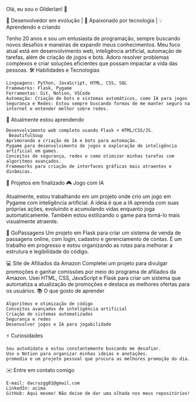 Olá, eu sou o Gilderlan! 👋

🎯 Desenvolvedor em evolução | 🚀 Apaixonado por tecnologia | 💡 Aprendendo e criando


Tenho 20 anos e sou um entusiasta de programação, sempre buscando novos desafios e maneiras de expandir meus conhecimentos. Meu foco atual está em desenvolvimento web, inteligência artificial, automação de tarefas, além de criação de jogos e bots. Adoro resolver problemas complexos e criar soluções eficientes que possam impactar a vida das pessoas.
🛠️ Habilidades e Tecnologias

    Linguagens: Python, JavaScript, HTML, CSS, SQL
    Frameworks: Flask, Pygame
    Ferramentas: Git, Notion, VSCode
    Automação: Criação de bots e sistemas automáticos, como IA para jogos
    Segurança e Redes: Estou sempre buscando formas de me manter seguro na internet e entender melhor sobre redes.

🌱 Atualmente estou aprendendo

    Desenvolvimento web completo usando Flask + HTML/CSS/JS.
     BeautifulSoup
    Aprimorando a criação de IA e bots para automação.
    Pygame para desenvolvimento de jogos e exploração de inteligência artificial em games.
    Conceitos de segurança, redes e como otimizar minhas tarefas com algoritmos avançados.
    Frameworks para criação de interfaces gráficas mais atraentes e dinâmicas.

🚀 Projetos em finalizado
🎮 Jogo com IA

Atualmente, estou trabalhando em um projeto onde crio um jogo em Pygame com inteligência artificial. A ideia é que a IA aprenda com suas próprias ações, evoluindo e acumulando vidas enquanto joga automaticamente. Também estou estilizando o game para torná-lo mais visualmente atraente.

💼 GoPassagens
Um projeto em Flask para criar um sistema de venda de passagens online, com login, cadastro e gerenciamento de contas. É um trabalho em progresso e estou organizando as rotas para melhorar a estrutura e legibilidade do código.

💻 Site de Afiliados da Amazon
Completei um projeto para divulgar promoções e ganhar comissões por meio do programa de afiliados da Amazon. Usei HTML, CSS, JavaScript e Flask para criar um sistema que automatiza a atualização de promoções e destaca as melhores ofertas para os usuários.
📚 O que gosto de aprender

    Algoritmos e otimização de código
    Conceitos avançados de inteligência artificial
    Criação de sistemas automatizados
    Segurança e redes
    Desenvolver jogos e IA para jogabilidade
    

⚡ Curiosidades

    Sou autodidata e estou constantemente buscando me desafiar.
    Uso o Notion para organizar minhas ideias e anotações.
    promodia e um projeto pessoal que procura as melhores promoção do dia.

✉️ Entre em contato comigo

    E-mail: dacruzgg01@gmail.com
    LinkedIn: acima
    GitHub: Aqui mesmo! Não deixe de dar uma olhada nos meus repositórios!

